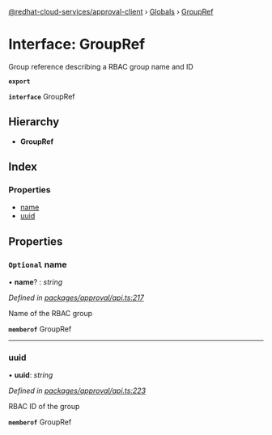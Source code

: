 [@redhat-cloud-services/approval-client](../README.md) › [Globals](../globals.md) › [GroupRef](groupref.md)

# Interface: GroupRef

Group reference describing a RBAC group name and ID

**`export`** 

**`interface`** GroupRef

## Hierarchy

* **GroupRef**

## Index

### Properties

* [name](groupref.md#optional-name)
* [uuid](groupref.md#uuid)

## Properties

### `Optional` name

• **name**? : *string*

*Defined in [packages/approval/api.ts:217](https://github.com/fhlavac/javascript-clients/blob/master/packages/approval/api.ts#L217)*

Name of the RBAC group

**`memberof`** GroupRef

___

###  uuid

• **uuid**: *string*

*Defined in [packages/approval/api.ts:223](https://github.com/fhlavac/javascript-clients/blob/master/packages/approval/api.ts#L223)*

RBAC ID of the group

**`memberof`** GroupRef

